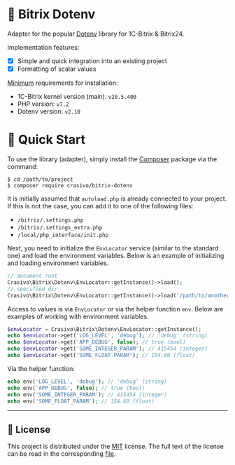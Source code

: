 📃 Bitrix Dotenv
===

Adapter for the popular [Dotenv](https://github.com/vlucas/phpdotenv) library for 1C-Bitrix & Bitrix24.

Implementation features:

- [x] Simple and quick integration into an existing project
- [x] Formatting of scalar values

<u>Minimum</u> requirements for installation:

- 1C-Bitrix kernel version (main): `v20.5.400`
- PHP version: `v7.2`
- Dotenv version: `v2.10`

# 🚀 Quick Start

To use the library (adapter), simply install the [Composer](https://getcomposer.org/) package via the command:

```shell
$ cd /path/to/project
$ composer require crasivo/bitrix-dotenv
```

It is initially assumed that `autoload.php` is already connected to your project.
If this is not the case, you can add it to one of the following files:

- `/bitrix/.settings.php`
- `/bitrix/.settings_extra.php`
- `/local/php_interface/init.php`

Next, you need to initialize the `EnvLocator` service (similar to the standard one) and load the environment variables.
Below is an example of initializing and loading environment variables.

```php
// document root
Crasivo\Bitrix\Dotenv\EnvLocator::getInstance()->load();
// specified dir
Crasivo\Bitrix\Dotenv\EnvLocator::getInstance()->load('/path/to/another/dir');
```

Access to values is via `EnvLocator` or via the helper function `env`.
Below are examples of working with environment variables.

```php
$envLocator = Crasivo\Bitrix\Dotenv\EnvLocator::getInstance();
echo $envLocator->get('LOG_LEVEL', 'debug'); // 'debug' (string)
echo $envLocator->get('APP_DEBUG', false); // true (bool)
echo $envLocator->get('SOME_INTEGER_PARAM'); // 415454 (integer)
echo $envLocator->get('SOME_FLOAT_PARAM'); // 154.69 (float)
```

Via the helper function:

```php
echo env('LOG_LEVEL', 'debug'); // 'debug' (string)
echo env('APP_DEBUG', false); // true (bool)
echo env('SOME_INTEGER_PARAM'); // 415454 (integer)
echo env('SOME_FLOAT_PARAM'); // 154.69 (float)
```

---

## 📜 License

This project is distributed under the [MIT](https://en.wikipedia.org/wiki/MIT_License) license.
The full text of the license can be read in the corresponding [file](LICENSE).
